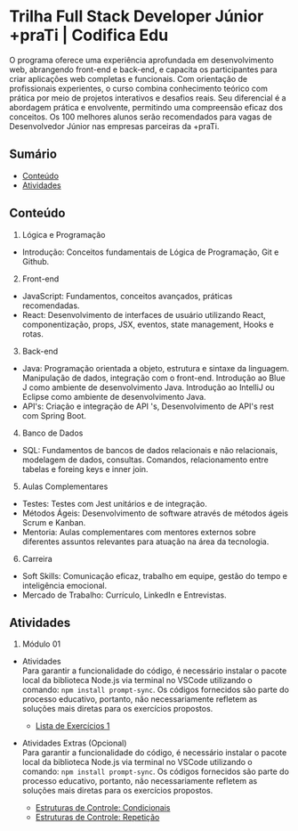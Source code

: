 # Trilha Full Stack Developer Júnior +praTi | Codifica Edu
O programa oferece uma experiência aprofundada em desenvolvimento web, abrangendo front-end e back-end, e capacita os participantes para criar aplicações web completas e funcionais. Com orientação de profissionais experientes, o curso combina conhecimento teórico com prática por meio de projetos interativos e desafios reais. Seu diferencial é a abordagem prática e envolvente, permitindo uma compreensão eficaz dos conceitos. Os 100 melhores alunos serão recomendados para vagas de Desenvolvedor Júnior nas empresas parceiras da +praTi.

## Sumário
- [Conteúdo](#conteúdo)
- [Atividades](#atividades)

## Conteúdo

1. Lógica e Programação
- Introdução: Conceitos fundamentais de Lógica de Programação, Git e Github.

2. Front-end
- JavaScript: Fundamentos, conceitos avançados, práticas recomendadas.
- React: Desenvolvimento de interfaces de usuário utilizando React, componentização, props, JSX, eventos, state management, Hooks e rotas.

3. Back-end
- Java: Programação orientada a objeto, estrutura e sintaxe da linguagem. Manipulação de dados, integração com o front-end. Introdução ao Blue J como ambiente de desenvolvimento Java. Introdução ao IntelliJ ou Eclipse como ambiente de desenvolvimento Java.
- API's: Criação e integração de API 's, Desenvolvimento de API's rest com Spring Boot.

4. Banco de Dados
- SQL: Fundamentos de bancos de dados relacionais e não relacionais, modelagem de dados, consultas. Comandos, relacionamento entre tabelas e foreing keys e inner join.

5. Aulas Complementares
- Testes: Testes com Jest unitários e de integração.
- Métodos Ágeis: Desenvolvimento de software através de métodos ágeis Scrum e Kanban.
- Mentoria: Aulas complementares com mentores externos sobre diferentes assuntos relevantes para atuação na área da tecnologia.

6. Carreira
- Soft Skills: Comunicação eficaz, trabalho em equipe, gestão do tempo e inteligência emocional.
- Mercado de Trabalho: Currículo, LinkedIn e Entrevistas.

## Atividades

1. Módulo 01
* Atividades
  <br>
  Para garantir a funcionalidade do código, é necessário instalar o pacote local da biblioteca Node.js via terminal no VSCode utilizando o comando: ```npm install prompt-sync```. Os códigos fornecidos são parte do processo educativo, portanto, não necessariamente refletem as soluções mais diretas para os exercícios propostos.
  * <a href="">Lista de Exercícios 1</a>
  
* Atividades Extras (Opcional)
  <br>
  Para garantir a funcionalidade do código, é necessário instalar o pacote local da biblioteca Node.js via terminal no VSCode utilizando o comando: ```npm install prompt-sync```. Os códigos fornecidos são parte do processo educativo, portanto, não necessariamente refletem as soluções mais diretas para os exercícios propostos.
   * <a href="https://github.com/gabriellydasi/maisprati-formacao-fullstack/tree/main/modules/module%2001/homeworks/Extra%20Activities%20(Optional)/Control%20Structures%20-%20Conditionals">Estruturas de Controle: Condicionais</a></li>
   * <a href="https://github.com/gabriellydasi/maisprati-formacao-fullstack/tree/main/modules/module%2001/homeworks/Extra%20Activities%20(Optional)/Control%20Structures%20-%20Repetition">Estruturas de Controle: Repetição</a>
 

